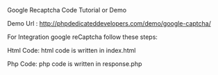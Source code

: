 Google Recaptcha Code Tutorial or Demo

Demo Url : http://phpdedicateddevelopers.com/demo/google-captcha/

For Integration google reCaptcha follow these steps:

Html Code:
html code is written in index.html

Php Code:
php code is written in response.php